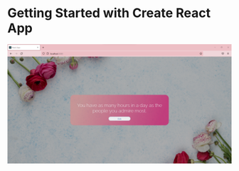 # Getting Started with Create React App
![alt text](https://github.com/smriti6/Quote-Generator/blob/main/src/images/Scr.png)

